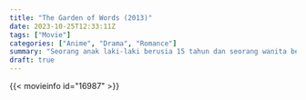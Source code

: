 ```yaml
---
title: "The Garden of Words (2013)"
date: 2023-10-25T12:33:11Z
tags: ["Movie"]
categories: ["Anime", "Drama", "Romance"]
summary: "Seorang anak laki-laki berusia 15 tahun dan seorang wanita berusia 27 tahun menemukan persahabatan yang tidak terduga pada suatu hari hujan di Taman Nasional Shinjuku Gyoen."
draft: true 
---
```


<mux-player stream-type="on-demand"
src="https://kp3d-my.sharepoint.com/personal/ryoo_kp3d_onmicrosoft_com/_layouts/15/download.aspx?share=EUJcaeE8EelKhWWEcv5LNaUBwgR4vGVzvKxYLmHYuKZs2g" prefer-playback="mse" controls>

</mux-player>


{{< movieinfo id="16987" >}}

<script src="https://cdn.jsdelivr.net/npm/@mux/mux-player"></script>

<script type="application/ld+json ">
{
"@context": "https://schema.org/",
"@type": "VideoObject",
"name": "The Garden of Words (2013)",
"contentUrl": "https://stream.mux.com/Vs6tnSUolXTiSEcA01eu7PS4A01e1GB7E7tjPUiQZpsC4.m3u8",
"thumbnailUrl": "https://www.themoviedb.org/t/p/original/alALytPcaZyQkzOjnRgHMSRv8fq.jpg?width=314&fit_mode=preserve&time=25",
"uploadDate": "2023-10-25T12:33:11Z",
}

</script>